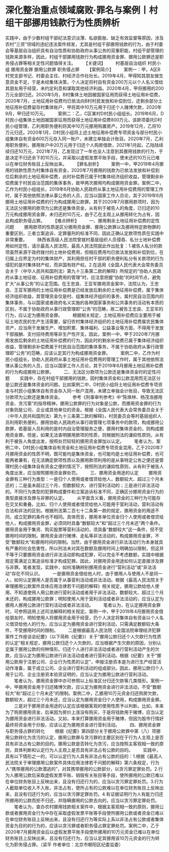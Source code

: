 # 深化整治重点领域腐败·罪名与案例丨村组干部挪用钱款行为性质辨析

实践中，由于少数村组干部纪法意识淡薄、私欲膨胀、缺乏有效监督等原因，涉及农村“三资”领域的违纪违法案件频发，尤其是村组干部挪用钱款的行为，由于村委会等基层自治组织具有自治性质和协助政府从事公务的双重职能，村组干部管理的钱款来源多样，因此，村组干部挪用钱款行为构成挪用资金罪、挪用公款罪还是职务侵占罪等相关定性问题值得关注。
　　【关键词】
　　村基层自治组织 村民小组 挪用资金罪 挪用公款罪 职务侵占罪
　　【案例简介】
　　案例一：甲，A区B村党支部书记、村委会主任、村经济合作社社长。2019年4月，甲得知其朋友做生意资金不足，于是未经集体决策，个人决定将村自有资金200万元以个人名义借给其朋友用于经营，未约定利息和谋取其他经济利益。2020年4月，甲将挪用的200万元全部归还。2020年5月，B村集体土地因被国家征用而获得土地征用补偿费。2020年7月，土地征用补偿费均已依法向B村村民发放和补偿到位，还剩余部分土地征用补偿费留存村集体账户，甲将其中10万元用于归还个人赌博欠款，2020年9月，甲归还10万元。
　　案例二：乙，C区某村D村民小组组长。2019年6月，D村民小组集体土地因被国家征用而获得土地征用补偿费800万元，该款项委托D村民小组管理，乙利用职务便利将其中10万元挪用购置房产。2019年12月，乙将10万元归还。2020年1月，D村民小组将上述土地征用补偿费专项资金与部分村民小组集体自有资金600万元存入同一账户，未建立单独会计账目。2020年7月，乙利用职务便利，挪用账户中20万元用于归还个人购房借款，2021年1月起，乙陆陆续续归还10万元，2021年7月，乙发现过了一年也没人注意到其挪用钱款的行为，于是决定不归还余下的10万元，并采取以虚假发票平账手段，使未还的10万元已难以在单位财务账目上反映出来。
　　【罪名剖析】
　　案例一中，甲2019年4月挪用的钱款性质为村集体自有资金，2020年7月挪用的钱款为已依法发放和补偿到位后剩余的土地征用补偿费，此时补偿费已属于村集体经济组织收益，管理剩余补偿费属于村民自治范围的集体事务，故甲两次挪用均构成挪用资金罪。案例二中，乙作为村民小组组长，2019年6月协助人民政府从事土地征用补偿费用的管理工作时，属于其他依照法律从事公务的人员，应当以国家工作人员论，其于2019年6月挪用土地征用补偿费的行为构成挪用公款罪。其于2020年7月挪用款项时，因为无法区分挪用的款项为公款还是集体资金，从有利于被告人的角度，已归还的10万元构成挪用资金罪，未归还的10万元，由于乙在主观上从挪用转化为占有，因此构成职务侵占罪。
　　【难点辨析】
　　一、挪用剩余土地征用补偿费的定性问题
　　挪用款项的性质是区分挪用资金罪、挪用公款罪以及挪用特定款物罪的重要区别，三者立案追诉、定罪量刑的标准不同，因此正确认定款项性质在实践中非常重要。
　　陕西省高级人民法院曾就村基层组织人员侵吞、私分土地补偿费用如何定性，请示最高人民法院，最高人民法院就此作出批复：1.被告人私分的款项虽然来源于政府拨付的土地补偿费用，但相应费用均已依法发放和补偿到位，在归属上应界定为村的集体财产，其利用担任村干部的职务便利私分有关款项的行为侵犯的是村集体财产权，而非国有财产权。2.在适用《全国人民代表大会常务委员会关于〈中华人民共和国刑法〉第九十三条第二款的解释》所规定的“协助人民政府从事土地征收、征用补偿费用的管理”时，应注意把握“协助”的时间节点，避免扩大“从事公务”的认定范围。在王忠良、王亚军挪用资金案中，法院认为，王忠良、王亚军挪用的土地征用补偿费是已经发放后剩余的土地征用补偿费，属于集体经济组织收益，其管理资金仅是村、组集体经济组织的事务，属村民自治范围内的集体事务，与以国家或者政府名义实施的各种国家事务和公共事务的活动有本质的区别，不属于协助政府从事行政管理即“公务”的范畴，故二被告王忠良、王亚军的行为，应认定为挪用资金罪。
　　根据相关规定，土地征用补偿费应主要用于被征土地农民的生产生活需要，留归农村集体经济组织的土地征用补偿费属农民集体资产，应当用于发展生产、增加积累、集体福利、公益事业等方面，不得用于发放干部报酬、支付招待费用等非生产性开支。因此，案例一中，甲于2020年7月挪用发放后剩余的土地征用补偿费的行为，因此时的剩余补偿费已属于集体经济组织收益，管理剩余补偿费属于村民自治范围的集体事务，不属于协助政府从事行政管理即“公务”的范畴，应该认定其行为构成挪用资金罪。
　　案例二中，乙作为村民小组组长，协助人民政府从事土地征用补偿费用的管理工作时，属于其他依照法律从事公务的人员，应当以国家工作人员论，其于2019年6月挪用土地征用补偿费的行为构成挪用公款罪。
　　二、无法区分款项为公款还是集体资金时的定性问题
　　实践中，存在村组干部挪用的钱款，因村集体资金和公款混用而无法区分是公款还是集体资金的问题。比如案例二中，D村民小组将土地征用补偿费专项资金与村民小组集体自有资金存入同一账户混用，未建立单独会计账目，导致无法区分款项为公款还是集体资金。
　　参考《刑事审判参考》中“陈焕林、杨茂浩挪用资金、贪污案”的指导精神，挪用公款罪的行为对象是公款，而挪用资金罪的行为对象则是公司、企业或其他单位的资金。根据《全国人民代表大会常务委员会关于〈中华人民共和国刑法〉第九十三条第二款的解释》，村民委员会等村基层组织人员利用职务便利，挪用协助人民政府从事行政管理七项事务中的款项，构成挪用公款罪，若基层人员利用的是村内自治管理服务之便，挪用村集体资金的，则构成挪用资金罪。但是，如果无法查明挪用款项的性质，则根据刑法的谦抑性原则，从有利于被告人角度出发，按照处罚较轻的挪用资金罪加以认定。
　　笔者认为，案例二中，D村民小组集体自有资金和土地征用补偿费专项资金混用，乙于2020年7月挪用资金的性质不明，既可能均是集体资金，也可能均是土地征用补偿费，也可能两者兼有，在无法确定款项性质以及挪用款项利用的是从事特定公务之便还是管理村民小组集体自有资金之便的情况下，按照刑法的谦抑性原则，从有利于被告人角度出发，应当按照挪用资金罪处罚。
　　三、挪用资金用途的认定
　　挪用资金罪有三种行为类型：一是归个人使用或者借贷给他人，数额较大、超过三个月未还的；二是虽未超过三个月，但数额较大、进行营利活动的；三是进行非法活动的。不同行为类型的犯罪构成要件和立案追诉标准不同，正确区分挪用资金行为的类型直接涉及罪与非罪的认定。
　　从字面含义看，挪用资金的三种行为可能存在交叉和重叠。比如，归个人使用或者借贷给他人可能用于营利活动，营利活动有合法和非法的区别。根据刑法第二百七十二条第一款的规定，挪用资金的用途不同，成立犯罪的条件也不相同。具体而言，挪用本单位资金归个人使用或者借贷给他人，构成挪用资金罪，必须同时具备“数额较大”和“超过三个月未还”两个条件。挪用资金用于集资、购买股票等营利活动的，须具备“数额较大”这一条件，但不受挪用时间的限制。挪用资金进行赌博、走私等非法活动的，构成挪用资金罪，不受“数额较大”和挪用时间的限制。当然，由于挪用资金进行非法活动行为本身就具有严重的社会危害性，所以刑法未对其在数额及挪用时间上明确加以限制，但这并不等于只要挪用资金进行非法活动即构成犯罪，可以完全不考虑数额，实践中根据规定需满足立案追诉标准才构成犯罪。因此，对挪用资金用途如何认定直接涉及罪与非罪。笔者发现，实践中，如何准确辨别挪用资金进行“营利活动”或“非法活动”存在不同认识。
　　一是挪用资金借给他人时，由于挪用人与使用人不是同一人，如何认定挪用人是否属于从事营利活动或非法活动。根据《最高人民法院关于审理挪用公款案件具体应用法律若干问题的解释》相关规定，挪用公款给他人使用，不知道使用人用公款进行营利活动或者用于非法活动，数额较大、超过三个月未还的，构成挪用公款罪；明知使用人用于营利活动或者非法活动的，应当认定为挪用人挪用公款进行营利活动或者非法活动。
　　笔者认为，在认定挪用资金罪时，可参照适用上述司法解释的相关规定。案例一中，甲于2019年4月挪用资金借给朋友时，明知使用人将挪用资金用于经营，仍个人决定将集体自有资金以个人名义借贷给他人的行为，应当认定为挪用资金进行营利活动，只需满足数额较大条件，不受挪用时间的限制。
　　二是根据最高人民法院《全国法院审理经济犯罪案件工作座谈会纪要》（以下简称《纪要》）关于“挪用公款归还个人欠款行为性质的认定”相关规定，挪用公款归还个人欠款的，应当根据产生欠款的原因，分别认定属于挪用公款的何种情形。归还个人进行非法活动或者进行营利活动产生的欠款，应当认定为挪用公款进行非法活动或者进行营利活动。根据《纪要》关于“挪用公款用于注册公司、企业行为性质的认定”，申报注册资本是为进行生产经营活动作准备，属于成立公司、企业进行营利活动的组成部分。因此，挪用公款归个人用于公司、企业注册资本验资证明的，应当认定为挪用公款进行营利活动。
　　笔者认为，挪用资金罪中亦可参照以上标准区分归还欠款等几类情形。案例一中，甲挪用资金用于归还赌博欠款，应认定为挪用资金进行非法活动，不受“数额较大”和“超过三个月未还”的限制。案例二中，乙挪用10万元资金归还购房欠款，数额较大，超过三个月未还，应当认定为挪用资金归个人使用，构成挪用资金罪。
　　三是对于挪用资金用途的认定应该根据客观的使用性质予以判断。比如，本来为了购房挪用资金，后来因为房价上涨没有购买，于是将钱款用于赌博，应当认定为挪用资金进行非法活动。又如，本来打算挪用资金用于赌博，但因为股市行情好最终将资金用于炒股，应该认定为挪用资金进行营利活动。
　　四、挪用资金罪与职务侵占罪的转化
　　根据《纪要》第四部分关于挪用公款罪中第（八）项挪用公款转化为贪污的认定，挪用公款罪与贪污罪的主要区别在于行为人主观上是否具有非法占有公款的目的。挪用公款是否转化为贪污，应当按照主客观相一致的原则，具体判断和认定行为人主观上是否具有非法占有公款的目的。
　　实践中，具有以下情形之一的，可以认定行为人具有非法占有公款的目的：1.根据《最高人民法院关于审理挪用公款案件具体应用法律若干问题的解释》第六条规定，行为人“携带挪用的公款潜逃的”，对其携带挪用的公款部分，以贪污罪定罪处罚。2.行为人挪用公款后采取虚假发票平账、销毁有关账目等手段，使所挪用的公款已难以在单位财务账目上反映出来，且没有归还行为的，应当以贪污罪定罪处罚。3.行为人截取单位收入不入账，非法占有，使所占有的公款难以在单位财务账目上反映出来，且没有归还行为的，应当以贪污罪定罪处罚。4.有证据证明行为人有能力归还所挪用的公款而拒不归还，并隐瞒挪用的公款去向的，应当以贪污罪定罪处罚。
　　笔者认为，查办农村挪用钱款相关案件中，根据主客观相一致的原则，挪用公款或者挪用资金行为中存在采取虚假发票平账等手段使所挪用公款或者资金已难以在单位财务账目上反映出来，且没有归还行为等实际上系以非法占有公款或者集体资金为目的的行为的，应该以贪污罪或者职务侵占罪定罪处罚。案例二中，乙于2020年7月挪用资金后以虚假发票平账手段使所挪用的10万元资金已难以在单位财务账目上反映出来，且没有归还行为，应当认定其挪用该10万元资金的行为转化为职务侵占罪。（梁平 作者单位：北京市朝阳区纪委监委）